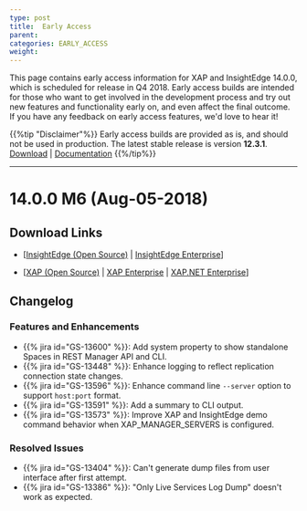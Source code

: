 ```yaml
---
type: post
title:  Early Access
parent:
categories: EARLY_ACCESS
weight:
---
```


This page contains early access information for XAP and InsightEdge 14.0.0, which is scheduled for release in Q4 2018. Early access builds are intended for those who want to get involved in the development process and try out new features and functionality early on, and even affect the final outcome. If you have any feedback on early access features, we'd love to hear it!

<!--
{{%infosign%}} If you're just getting started with version 14.0.0, we recommend reading the [What's New](/xap/12.3/rn/whats-new.html) page in the general release notes.
-->

{{%tip "Disclaimer"%}}
Early access builds are provided as is, and should not be used in production. The latest stable release is version **12.3.1**. <br>[Download](http://www.gigaspaces.com/xap-download) | [Documentation](/xap/12.3/)
{{%/tip%}}
<hr/>

# 14.0.0 M6 (Aug-05-2018)

## Download Links

* \[[InsightEdge (Open Source)](https://gigaspaces-releases-eu.s3.amazonaws.com/insightedge/14.0.0/gigaspaces-insightedge-14.0.0-m6-b19906.zip) | [InsightEdge Enterprise](https://gigaspaces-releases-eu.s3.amazonaws.com/insightedge/14.0.0/gigaspaces-insightedge-enterprise-14.0.0-m6-b19906.zip)\] 

* \[[XAP (Open Source)](https://gigaspaces-releases-eu.s3.amazonaws.com/xap/14.0.0/gigaspaces-xap-14.0.0-m6-b19906.zip) | [XAP Enterprise](https://gigaspaces-releases-eu.s3.amazonaws.com/xap/14.0.0/gigaspaces-xap-enterprise-14.0.0-m6-b19906.zip) | [XAP.NET Enterprise](https://gigaspaces-releases-eu.s3.amazonaws.com/xap/14.0.0/gigaspaces-xap.net-14.0.0-m6-b19906.msi)\]

## Changelog

### Features and Enhancements

- {{% jira id="GS-13600" %}}: Add system property to show standalone Spaces in REST Manager API and CLI.
- {{% jira id="GS-13448" %}}: Enhance logging to reflect replication connection state changes.
- {{% jira id="GS-13596" %}}: Enhance command line `--server` option to support `host:port` format.
- {{% jira id="GS-13591" %}}: Add a summary to CLI output.
- {{% jira id="GS-13573" %}}: Improve  XAP and InsightEdge demo command behavior when XAP_MANAGER_SERVERS is configured.

### Resolved Issues

- {{% jira id="GS-13404" %}}: Can't generate dump files from user interface after first attempt.
- {{% jira id="GS-13386" %}}: "Only Live Services Log Dump" doesn't work as expected.
